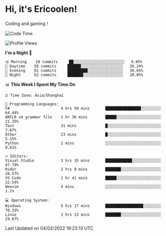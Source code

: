 # Hi, it's Ericoolen!
Coding and gaming！

<!--START_SECTION:waka-->
![Code Time](http://img.shields.io/badge/Code%20Time-168%20hrs%2042%20mins-blue)

![Profile Views](http://img.shields.io/badge/Profile%20Views-0-blue)

**I'm a Night 🦉** 

```text
🌞 Morning    20 commits     ██░░░░░░░░░░░░░░░░░░░░░░░   9.05% 
🌆 Daytime    58 commits     ██████░░░░░░░░░░░░░░░░░░░   26.24% 
🌃 Evening    81 commits     █████████░░░░░░░░░░░░░░░░   36.65% 
🌙 Night      62 commits     ███████░░░░░░░░░░░░░░░░░░   28.05%

```


📊 **This Week I Spent My Time On** 

```text
⌚︎ Time Zone: Asia/Shanghai

💬 Programming Languages: 
F#                       4 hrs 50 mins       ████████████████░░░░░░░░░   64.44% 
ANTLR v4 grammar file    1 hr 36 mins        █████░░░░░░░░░░░░░░░░░░░░   21.35% 
Text                     31 mins             █░░░░░░░░░░░░░░░░░░░░░░░░   7.07% 
Other                    23 mins             █░░░░░░░░░░░░░░░░░░░░░░░░   5.15% 
Python                   2 mins              ░░░░░░░░░░░░░░░░░░░░░░░░░   0.61%

🔥 Editors: 
Visual Studio            3 hrs 35 mins       ████████████░░░░░░░░░░░░░   47.79% 
Rider                    2 hrs 8 mins        ███████░░░░░░░░░░░░░░░░░░   28.57% 
VS Code                  1 hr 41 mins        █████░░░░░░░░░░░░░░░░░░░░   22.54% 
Neovim                   4 mins              ░░░░░░░░░░░░░░░░░░░░░░░░░   1.1%

💻 Operating System: 
Windows                  5 hrs 17 mins       █████████████████░░░░░░░░   70.33% 
Linux                    2 hrs 13 mins       ███████░░░░░░░░░░░░░░░░░░   29.67%

```


 Last Updated on 04/02/2022 19:23:13 UTC
<!--END_SECTION:waka-->

